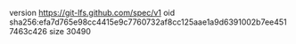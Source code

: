 version https://git-lfs.github.com/spec/v1
oid sha256:efa7d765e98cc4415e9c7760732af8cc125aae1a9d6391002b7ee4517463c426
size 30490
